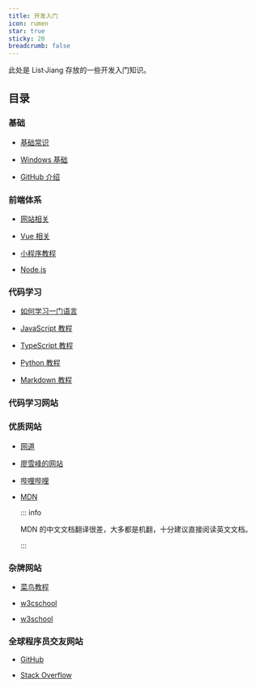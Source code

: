 ```yaml
---
title: 开发入门
icon: rumen
star: true
sticky: 20
breadcrumb: false
---
```


此处是 List·Jiang 存放的一些开发入门知识。

<!-- more -->

## 目录

### 基础

- [基础常识](basic/readme.md)

- [Windows 基础](windows/readme.md)

- [GitHub 介绍](github/readme.md)

### 前端体系

- [网站相关](website/readme.md)

- [Vue 相关](vue/readme.md)

- [小程序教程](mini-app/readme.md)

- [Node.js](node-js/readme.md)

### 代码学习

- [如何学习一门语言](language/learning.md)

- [JavaScript 教程](language/js/readme.md)

- [TypeScript 教程](language/typescript/readme.md)

- [Python 教程](language/python/readme.md)

- [Markdown 教程](language/markdown/readme.md)


### 代码学习网站

### 优质网站

- [网道](https://wangdoc.com/)

- [廖雪峰的网站](https://www.liaoxuefeng.com/)

- [哔哩哔哩](https://www.bilibili.com/)

- [MDN](https://developer.mozilla.org/zh-CN/)

  ::: info

  MDN 的中文文档翻译很差，大多都是机翻，十分建议直接阅读英文文档。

  :::

### 杂牌网站

- [菜鸟教程](https://www.runoob.com/) <Badge text="内容比较新" />

- [w3cschool](https://www.w3cschool.cn) <Badge text="内容最新" /> <Badge text="有手机APP" /> <Badge text="广告信息多" type="warn" />

- [w3school](http://www.w3school.com.cn/) <Badge text="内容比较旧" type="warn" />

### 全球程序员交友网站
- [GitHub](https://github.com/)

- [Stack Overflow](https://stackoverflow.com/)